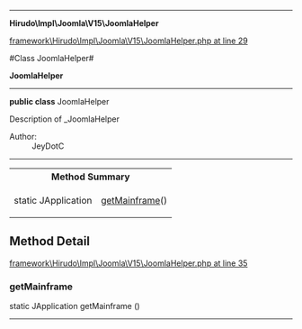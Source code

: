 

- - -

**Hirudo\Impl\Joomla\V15\JoomlaHelper**


<a href="https://github.com/JeyDotC/Hirudo/blob/master/framework/Hirudo/Impl/Joomla/V15/JoomlaHelper.php#L29" target='_blank'>framework\Hirudo\Impl\Joomla\V15\JoomlaHelper.php at line 29</a>

#Class JoomlaHelper#

**JoomlaHelper**




- - -

<p><strong>public  class</strong> <span>JoomlaHelper</span></p>

<div class="comment" id="overview_description"><p>Description of _JoomlaHelper</p></div>

<dl>
<dt>Author:</dt>
<dd>JeyDotC</dd>
</dl>


<hr />

<table id="summary_method">
<tr><th colspan="2">Method Summary</th></tr>
<tr>
<td><span class='k'>static </span> <span class='nx'>JApplication</span></td>
<td class="description"><p class="name"><a href="#getmainframe">getMainframe</a>()</p><p class="description"></p></td>
</tr>
</table>

<h2 id="detail_method">Method Detail</h2>

<a href="https://github.com/JeyDotC/Hirudo/blob/master/framework/Hirudo/Impl/Joomla/V15/JoomlaHelper.php#L35" target='_blank'>framework\Hirudo\Impl\Joomla\V15\JoomlaHelper.php at line 35</a>

<h3 id="getMainframe()">getMainframe</h3>
<span class='k'>static </span> <span class='nx'>JApplication</span> <span class='nf'>getMainframe</span> ()

<div class="details">
<p></p>
</div>

- - -

